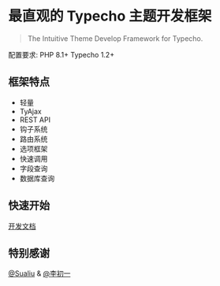 # 最直观的 Typecho 主题开发框架  

> The Intuitive Theme Develop Framework for Typecho.

配置要求: PHP 8.1+ Typecho 1.2+

## 框架特点  

 - 轻量
 - TyAjax
 - REST API
 - 钩子系统
 - 路由系统
 - 选项框架
 - 快速调用
 - 字段查询
 - 数据库查询

## 快速开始  

[开发文档](README_DOC.md)

## 特别感谢  

[@Sualiu](https://github.com/Sualiu) & [@李初一](https://github.com/DearLicy)
